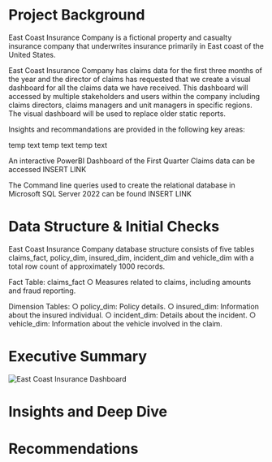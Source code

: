 # Project Background

East Coast Insurance Company is a fictional property and casualty insurance company that underwrites insurance primarily in East coast of the United States.

East Coast Insurance Company has claims data for the first three months of the year and the director of claims has requested that we create a visual dashboard for all the claims data we have received. This dashboard will accessed by multiple stakeholders and users within the company including claims directors, claims managers and unit managers in specific regions. The visual dashboard will be used to replace older static reports.

Insights and recommandations are provided in the following key areas:

  temp text
  temp text
  temp text

An interactive PowerBI Dashboard of the First Quarter Claims data can be accessed INSERT LINK

The Command line queries used to create the relational database in Microsoft SQL Server 2022 can be found INSERT LINK


# Data Structure & Initial Checks

East Coast Insurance Company database structure consists of five tables claims_fact, policy_dim, insured_dim, incident_dim and vehicle_dim with a total row count of approximately 1000 records.




  Fact Table: claims_fact
    ○ Measures related to claims, including amounts and fraud reporting.
  
  Dimension Tables:
    ○ policy_dim: Policy details.
    ○ insured_dim: Information about the insured individual.
    ○ incident_dim: Details about the incident.
    ○ vehicle_dim: Information about the vehicle involved in the claim.


# Executive Summary

![East Coast Insurance Dashboard](https://github.com/user-attachments/assets/75407c1e-b548-426a-9aae-c77572550d09)



# Insights and Deep Dive
# Recommendations

